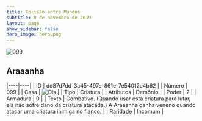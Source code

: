 ```yaml
---
title: Colisão entre Mundos
subtitle: 8 de novembro de 2019
layout: page
show_sidebar: false
hero_image: hero.png
---
```


![099](https://cdn.keyforgegame.com/media/card_front/pt/452_099_FXFCW47X3HG4_pt.png)

## Araaanha

|----|----|
| ID | dd87d7dd-3a45-497e-861e-7e54012c4b62 |
| Número | 099 |
| Casa | ![Dis](https://archonarcana.com/images/thumb/e/e8/Dis.png/22px-Dis.png "Dis") |
| Tipo | Criatura |
| Atributos | Demônio |
| Poder | 2 |
| Armadura | 0 |
| Texto | Combativo. (Quando usar esta criatura para lutar, ela não sofre dano da criatura atacada.) A Araaanha ganha veneno quando atacar uma criatura inimiga no flanco. |
| Raridade | Incomum |
